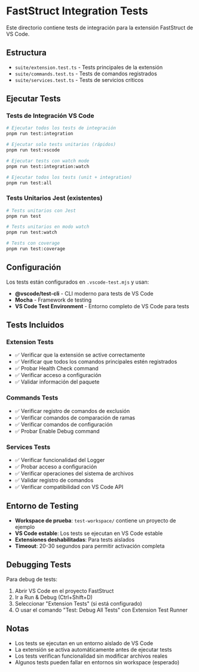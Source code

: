 # FastStruct Integration Tests

Este directorio contiene tests de integración para la extensión FastStruct de VS Code.

## Estructura

- `suite/extension.test.ts` - Tests principales de la extensión
- `suite/commands.test.ts` - Tests de comandos registrados
- `suite/services.test.ts` - Tests de servicios críticos

## Ejecutar Tests

### Tests de Integración VS Code
```bash
# Ejecutar todos los tests de integración
pnpm run test:integration

# Ejecutar solo tests unitarios (rápidos)
pnpm run test:vscode

# Ejecutar tests con watch mode
pnpm run test:integration:watch

# Ejecutar todos los tests (unit + integration)
pnpm run test:all
```

### Tests Unitarios Jest (existentes)
```bash
# Tests unitarios con Jest
pnpm run test

# Tests unitarios en modo watch
pnpm run test:watch

# Tests con coverage
pnpm run test:coverage
```

## Configuración

Los tests están configurados en `.vscode-test.mjs` y usan:

- **@vscode/test-cli** - CLI moderno para tests de VS Code
- **Mocha** - Framework de testing
- **VS Code Test Environment** - Entorno completo de VS Code para tests

## Tests Incluidos

### Extension Tests
- ✅ Verificar que la extensión se active correctamente
- ✅ Verificar que todos los comandos principales estén registrados
- ✅ Probar Health Check command
- ✅ Verificar acceso a configuración
- ✅ Validar información del paquete

### Commands Tests
- ✅ Verificar registro de comandos de exclusión
- ✅ Verificar comandos de comparación de ramas
- ✅ Verificar comandos de configuración
- ✅ Probar Enable Debug command

### Services Tests
- ✅ Verificar funcionalidad del Logger
- ✅ Probar acceso a configuración
- ✅ Verificar operaciones del sistema de archivos
- ✅ Validar registro de comandos
- ✅ Verificar compatibilidad con VS Code API

## Entorno de Testing

- **Workspace de prueba**: `test-workspace/` contiene un proyecto de ejemplo
- **VS Code estable**: Los tests se ejecutan en VS Code estable
- **Extensiones deshabilitadas**: Para tests aislados
- **Timeout**: 20-30 segundos para permitir activación completa

## Debugging Tests

Para debug de tests:

1. Abrir VS Code en el proyecto FastStruct
2. Ir a Run & Debug (Ctrl+Shift+D)
3. Seleccionar "Extension Tests" (si está configurado)
4. O usar el comando "Test: Debug All Tests" con Extension Test Runner

## Notas

- Los tests se ejecutan en un entorno aislado de VS Code
- La extensión se activa automáticamente antes de ejecutar tests
- Los tests verifican funcionalidad sin modificar archivos reales
- Algunos tests pueden fallar en entornos sin workspace (esperado)